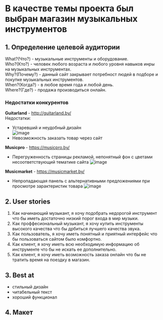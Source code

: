 # В качестве темы проекта был выбран магазин музыкальных инструментов
## 1. Определение целевой аудитории
What?(Что?) - музыкальные инструменты и оборудование.  
Who?(Кто?) - человек любого возраста и любого уровня навыков инры на музыкальных инструментах.  
Why?(Почему?) - данный сайт закрывает потребност людей в подборе и покупке музыкальных инструментов.  
When?(Когда?) - в любое время года и любой день.  
Where?(Где?) - продажа производиться онлайн.
### Недостатки конкурентов  
**Guitarland** - http://guitarland.by/  
Недостатки:  
* Устаревший и неудобный дизайн  
![image](https://user-images.githubusercontent.com/75377779/161038769-172d9225-f5c2-44f9-aa7c-333163a6ddca.png)  
* Невозможность заказать товар через сайт 
 
**Musicpro** - https://musicpro.by/ 
* Перегруженность страницы рекламой, непонятный фон с цветами несоответствующий тематике сайта 
 ![image](https://user-images.githubusercontent.com/75377779/161040867-2188cea3-6a9c-46ef-bd7e-c6d91c7b39a7.png)  
 
 **Musicmarket** - https://musicmarket.by/
 * Непропадающая панель с альтернативными предложениями при просмотре зарактеристик товара
 ![image](https://user-images.githubusercontent.com/75377779/161042384-5d8fac43-d105-488d-976f-a15e86473d00.png)
 
## 2. User stories  
1. Как начинающий музыкант, я хочу подобрать недорогой инструмент что бы иметь достаточно низкий порог входа в мир музыки.
2. Как проффесиональный музыкант, я хочу купить инструменты высокого качества что бы дрбиться лучшего качества звука.
3. Как пользователь, я хочу иметь понятный и приятный интерфейс что бы пользоваться сайтом было комфортно.
4. Как клиент, я хочу иметь всю необходимую информацию об инструменте что бы не искать ее дополнительно.
5. Как клиент, я хочу иметь возможность заказа онлайн что бы не тратить время на поездку в магазин.  
## 3. Best at  
* стильный дизайн
* читабельный текст
* хороший функционал
## 4. Макет






